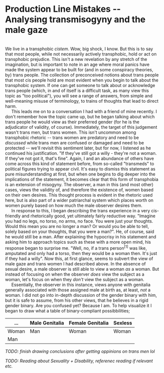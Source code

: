 # Production Line Mistakes -- Analysing transmisogyny and the male gaze

<br>We live in a transphobic *cistem*. Wow, big shock, I know. But this is to say that most people, while not necessarily actively transphobic, hold or act on transphobic prejudice. This isn't a new revelation by any stretch of the imagination, but is important to note in an age where moral panics have made the system appear to be built for (and in some conspiracy theories, by) trans people. The collection of preconceived notions about trans people that most cis people hold are most evident when you begin to talk about the transphobic system. If one can get someone to talk about or acknowledge trans people (which, in and of itself is a difficult task, as many view this topic as "too political"), you will see a range of answers, from simple and well-meaning misuse of terminology, to trains of thoughts that lead to direct harm.
<br>$\quad$ This leads me on to a conversation I had with a friend of mine recently. I don't remember how the topic came up, but he began talking about which trans people he would view as their preferred gender (for he is the adjudicator of validity, of course). Immediately, the target of this judgement wasn't trans men, but trans women. This isn't uncommon among transphobic rhetoric -- trans women are predatory and need to be *discussed* while trans men are confused or damaged and need to be protected -- we'll revisit this sentiment later, but for now, I listened as he continued his justification. "If they've still got a willy - they're not a woman. If they've not got it, that's fine". Again, I and an abundance of others have come across this kind of statement before, from so-called "transmeds" to political figures trying to appear civil. It's easy to dismiss this statement as pure misunderstanding at first, but when one begins to dig deeper into the implications of the statement, it becomes clear that this form of transphobia is an extension of misogyny. The observer, a man in this (and most other) cases, views the validity of, and therefore the existence of, women based on their own desires. This thought process is evident in the rhetoric used here, but is also part of a wider patriarchal system which places worth on women purely based on how much the male observer desires them. 
<br>$\quad$ In response to this, I began describing the trans experience in a very cis-friendly and rhetorically good, yet ultimately fairly reductive way. "Imagine you had no legs, no torso, no arms, no face. You were just your thoughts. Would this mean you are no longer a man? Or would you be able to tell, solely based on your thoughts, that you were a man?". He, of course, said he would still be a man. After explaining the hypocrisy in his statement and asking him to approach topics such as these with a more open mind, his response began to surprise me. "Well, no, if a trans person$^{[1]}$ was like, amputated and only had a torso, then they would be a woman then. It's just if they had a willy". Now this, at first glance, seems to subvert the view of male gaze and trans women I had described above. In the absence of sexual desire, a male observer is still able to view a woman *as* a woman. But instead of focusing on when the observer *does* view the subject as a woman, let's focus on when they *don't* view the subject as a woman. 
<br>$\quad$ Essentially, the observer in this instance, views anyone with genitalia generally associated with those assigned male at birth as, at least, _not_ a woman. I did not go into in-depth discussion of the gender binary with him, but it is safe to assume, from his other views, that he believes in a rigid gender binary. Are you confused yet? Because I am. To help visualize it I began to draw what a table of binary-compliant possibbilities;

|...|Male Genitalia|Female Genitalia|Sexless|
|---|---|---|---|
|Woman|Man|Woman|Woman|
|Man| | | |



_TODO: finish drawing conclusions after getting oppinions on trans men lol_



_TODO: Reading about Sexuality + Disability, referenec reading if relevant etc._
